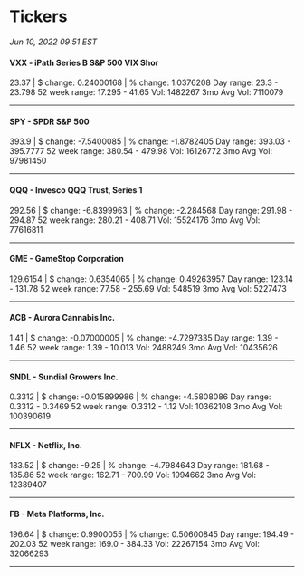 # Tickers
*Jun 10, 2022 09:51 EST*

#### VXX - iPath Series B S&P 500 VIX Shor
23.37 | $ change: 0.24000168 | % change: 1.0376208
Day range: 23.3 - 23.798 52 week range: 17.295 - 41.65
Vol: 1482267 3mo Avg Vol: 7110079

---

#### SPY - SPDR S&P 500
393.9 | $ change: -7.5400085 | % change: -1.8782405
Day range: 393.03 - 395.7777 52 week range: 380.54 - 479.98
Vol: 16126772 3mo Avg Vol: 97981450

---

#### QQQ - Invesco QQQ Trust, Series 1
292.56 | $ change: -6.8399963 | % change: -2.284568
Day range: 291.98 - 294.87 52 week range: 280.21 - 408.71
Vol: 15524176 3mo Avg Vol: 77616811

---

#### GME - GameStop Corporation
129.6154 | $ change: 0.6354065 | % change: 0.49263957
Day range: 123.14 - 131.78 52 week range: 77.58 - 255.69
Vol: 548519 3mo Avg Vol: 5227473

---

#### ACB - Aurora Cannabis Inc.
1.41 | $ change: -0.07000005 | % change: -4.7297335
Day range: 1.39 - 1.46 52 week range: 1.39 - 10.013
Vol: 2488249 3mo Avg Vol: 10435626

---

#### SNDL - Sundial Growers Inc.
0.3312 | $ change: -0.015899986 | % change: -4.5808086
Day range: 0.3312 - 0.3469 52 week range: 0.3312 - 1.12
Vol: 10362108 3mo Avg Vol: 100390619

---

#### NFLX - Netflix, Inc.
183.52 | $ change: -9.25 | % change: -4.7984643
Day range: 181.68 - 185.86 52 week range: 162.71 - 700.99
Vol: 1994662 3mo Avg Vol: 12389407

---

#### FB - Meta Platforms, Inc.
196.64 | $ change: 0.9900055 | % change: 0.50600845
Day range: 194.49 - 202.03 52 week range: 169.0 - 384.33
Vol: 22267154 3mo Avg Vol: 32066293

---

